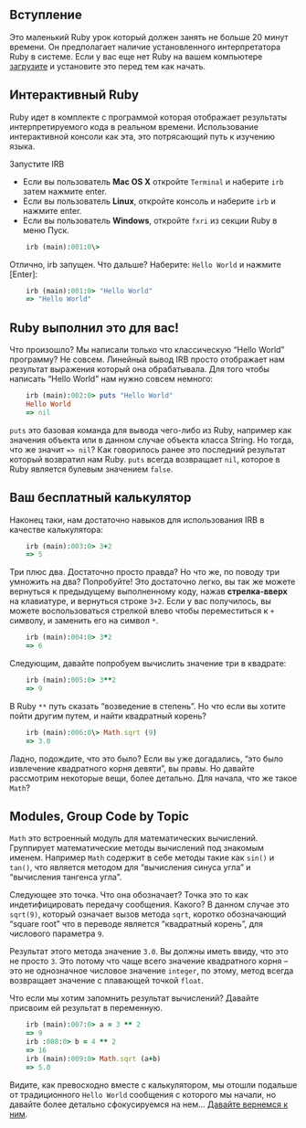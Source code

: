 ## Вступление

Это маленький Ruby урок который должен занять не больше 20 минут времени. Он предполагает наличие установленного интерпретатора Ruby в системе. Если у вас еще нет Ruby на вашем компьютере [загрузите][] и установите это перед тем как начать.

## Интерактивный Ruby

Ruby идет в комплекте с программой которая отображает результаты интерпретируемого кода в реальном времени. Использование интерактивной консоли как эта, это потрясающий путь к изучению языка.

Запустите IRB
 
* Если вы пользователь **Mac OS X** откройте `Terminal` и наберите `irb` затем нажмите enter.
* Если вы пользователь **Linux**, откройте консоль и наберите `irb` и нажмите enter.
* Если вы пользователь **Windows**, откройте `fxri` из секции Ruby в меню Пуск.

``` ruby
    irb (main):001:0\>
```

Отлично, irb запущен. Что дальше?
Наберите: `Hello World` и нажмите [Enter]:

``` ruby
    irb (main):001:0> "Hello World"
    => "Hello World"
```

## Ruby выполнил это для вас!

Что произошло? Мы написали только что классическую “Hello World” программу? Не совсем. Линейный вывод IRB просто отображает нам результат выражения который она обрабатывала. Для того чтобы написать “Hello World” нам нужно совсем немного:

``` ruby
    irb (main):002:0> puts "Hello World"
    Hello World
    => nil
```

`puts` это базовая команда для вывода чего-либо из Ruby, например как значения объекта или в данном случае объекта класса String. Но тогда, что же 
значит `=> nil`? Как говорилось ранее это последний результат который возвратил нам Ruby. `puts` всегда возвращает `nil`, которое в Ruby является булевым значением `false`.

## Ваш бесплатный калькулятор

Наконец таки, нам достаточно навыков для использования IRB в качестве калькулятора:

``` ruby
    irb (main):003:0> 3+2
    => 5
```

Три плюс два. Достаточно просто правда? Но что же, по поводу три умножить на два? Попробуйте! Это достаточно легко, вы так же можете вернуться к предыдущему выполненному коду, нажав **стрелка-вверх** на клавиатуре, и вернуться строке `3+2`. Если у вас получилось, вы можете воспользоваться стрелкой влево чтобы переместиться к `+` символу, и заменить его на символ `*`.


``` ruby
    irb (main):004:0> 3*2
    => 6
```

Следующим, давайте попробуем вычислить значение три в квадрате:

``` ruby
    irb (main):005:0> 3**2
    => 9
```

В Ruby `**` путь сказать “возведение в степень”. Но что если вы хотите пойти другим путем, и найти квадратный корень?

``` ruby
    irb (main):006:0\> Math.sqrt (9)
    => 3.0
```

Ладно, подождите, что это было? Если вы уже догадались, “это было извлечение квадратного корня девяти”, вы правы. 
Но давайте рассмотрим некоторые вещи, более детально. Для начала, что же такое `Math`?

## Modules, Group Code by Topic

`Math` это встроенный модуль для математических вычислений. Группирует математические методы вычислений под знакомым именем. Например `Math` содержит в себе методы такие как `sin()` и `tan()`, что является методом для “вычисления синуса угла” и “вычисления тангенса угла”.

Следующее это точка. Что она обозначает? Точка это то как индетифицировать передачу сообщения. Какого? В данном случае это `sqrt(9)`, который означает вызов метода `sqrt`, коротко обозначающий “square root” что в переводе является “квадратный корень”, для числового параметра `9`.

Результат этого метода значение `3.0`. Вы должны иметь ввиду, что это не просто `3`. Это потому что чаще всего значение квадратного корня – это не однозначное числовое значение `integer`, по этому, метод всегда возвращает значение с плавающей точкой `float`. 

Что если мы хотим запомнить результат вычислений? Давайте присвоим ей результат в переменную.

``` ruby
    irb (main):007:0> a = 3 ** 2
    => 9
    irb :008:0> b = 4 ** 2
    => 16
    irb (main):009:0> Math.sqrt (a+b)
    => 5.0
```

Видите, как превосходно вместе с калькулятором, мы отошли подальше от
традиционного `Hello World` сообщения с которого мы начали, но давайте более детально 
сфокусируемся на нем...
[Давайте вернемся к ним][].

  [загрузите]: en/downloads/
  [Давайте вернемся к ним]: 2